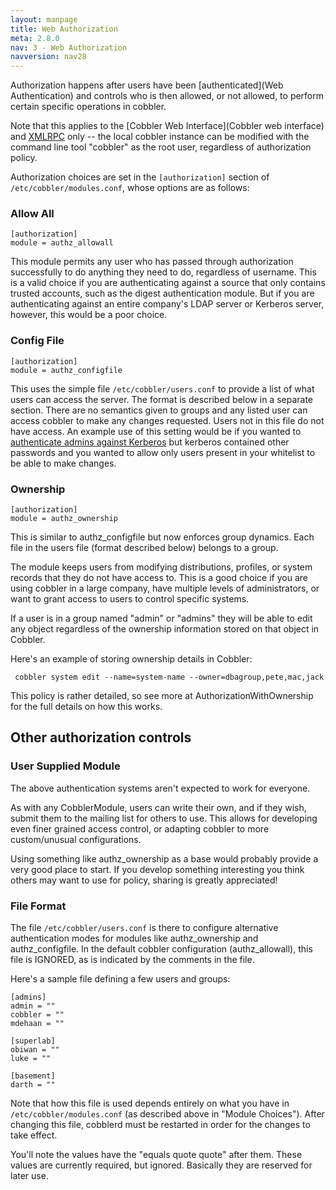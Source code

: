 ```yaml
---
layout: manpage
title: Web Authorization
meta: 2.8.0
nav: 3 - Web Authorization
navversion: nav28
---
```


Authorization happens after users have been [authenticated](Web Authentication) and controls who is then allowed, or not
allowed, to perform certain specific operations in cobbler.

Note that this applies to the [Cobbler Web Interface](Cobbler web interface) and [XMLRPC](XmlRpc) only -- the local
cobbler instance can be modified with the command line tool "cobbler" as the root user, regardless of authorization
policy.

Authorization choices are set in the `[authorization]` section of `/etc/cobbler/modules.conf`, whose options are as
follows:

### Allow All ###

    [authorization]
    module = authz_allowall

This module permits any user who has passed through authorization successfully to do anything they need to do,
regardless of username.  This is a valid choice if you are authenticating against a source that only contains trusted
accounts, such as the digest authentication module.  But if you are authenticating against an entire company's LDAP
server or Kerberos server, however, this would be a poor choice.

### Config File

    [authorization]
    module = authz_configfile

This uses the simple file `/etc/cobbler/users.conf` to provide a list of what users can access the server. The format is
described below in a separate section. There are no semantics given to groups and any listed user can access cobbler to
make any changes requested. Users not in this file do not have access. An example use of this setting would be if you
wanted to [authenticate admins against Kerberos](Kerberos) but kerberos contained other passwords and you wanted to
allow only users present in your whitelist to be able to make changes.

### Ownership

    [authorization]
    module = authz_ownership

This is similar to authz_configfile but now enforces group dynamics. Each file in the users file (format described
below) belongs to a group.  

The module keeps users from modifying distributions, profiles, or system records that they do not have access to. This
is a good choice if you are using cobbler in a large company, have multiple levels of administrators, or want to grant
access to users to control specific systems.

If a user is in a group named "admin" or "admins" they will be able to edit any object regardless of the ownership
information stored on that object in Cobbler.

Here's an example of storing ownership details in Cobbler:

     cobbler system edit --name=system-name --owner=dbagroup,pete,mac,jack

This policy is rather detailed, so see more at AuthorizationWithOwnership for the full details on how this works.

## Other authorization controls

### User Supplied Module 

The above authentication systems aren't expected to work for everyone.

As with any CobblerModule, users can write their own, and if they wish, submit them to the mailing list for others to
use. This allows for developing even finer grained access control, or adapting cobbler to more custom/unusual
configurations.

Using something like authz_ownership as a base would probably provide a very good place to start.  If you develop
something interesting you think others may want to use for policy, sharing is greatly appreciated!

### File Format

The file `/etc/cobbler/users.conf` is there to configure alternative authentication modes for modules like
authz_ownership and authz_configfile.  In the default cobbler configuration (authz_allowall), this file is IGNORED, as
is indicated by the comments in the file. 

Here's a sample file defining a few users and groups:

    [admins]
    admin = ""
    cobbler = ""
    mdehaan = ""

    [superlab]
    obiwan = ""
    luke = ""

    [basement]
    darth = ""


Note that how this file is used depends entirely on what you have in `/etc/cobbler/modules.conf` (as described above in "Module Choices").   After changing this file, cobblerd must be restarted in order for the changes to take effect.

You'll note the values have the "equals quote quote" after them.  These values are currently required, but ignored.  Basically they are reserved
for later use.
